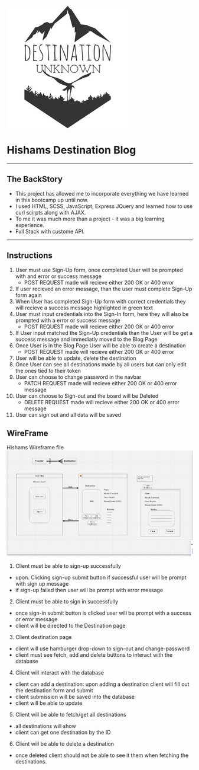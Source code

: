 [![Hisham Raihan](images/DLogo.jpeg)](https://hishamraihan.github.io/destination-browser-client/) 
# Hishams Destination Blog
---
## The BackStory
- This project has allowed me to incorporate everything we have learned in this bootcamp up until now.
- I used HTML, SCSS, JavaScript, Express JQuery and learned how to use curl scirpts along with AJAX.
- To me it was much more than a project - it was a big learning experience.
- Full Stack with custome API.
---
## Instructions
1. User must use Sign-Up form, once completed User will be prompted with and error or success message 
      - POST REQUEST made will recieve either 200 OK or 400 error 
2. If user recieved an error message, than the user must complete Sign-Up form again
3. When User has completed Sign-Up form with correct credentials they will recieve a success message highlighted in green text
4. User must input credentials into the Sign-In form, here they will also be prompted with a error or success message
      - POST REQUEST made will recieve either 200 OK or 400 error
5. If User input matched the Sign-Up credentials than the User will be get a success message and immediatly moved to the Blog Page
6. Once User is in the Blog Page User will be able to create a destination
      - POST REQUEST made will recieve either 200 OK or 400 error
7. User will be able to update, delete the destination 
8. Once User can see all destinations made by all users but can only edit the ones tied to their token
9. User can choose to change password in the navbar 
      - PATCH REQUEST made will recieve either 200 OK or 400 error message
10. User can choose to Sign-out and the board will be Deleted
      - DELETE REQUEST made will recieve either 200 OK or 400 error message
11. User can sign out and all data will be saved

## WireFrame
Hishams Wireframe file
![**Hishams project_2_wireframe**](images/Wireframe.jpeg)


 1. Client must be able to sign-up successfully
 - upon. Clicking sign-up  submit button if successful user will be prompt with sign up message
 - if sign-up failed then user will be prompt with error message

 2. Client must be able to sign in successfully
 - once sign-in submit button is clicked user will be prompt with a success or error message
 - client will be directed to the Destination page

 3. Client destination page
 - client will use hamburger drop-down to sign-out and change-password
 - client must see fetch, add and delete buttons to interact with the database

4. Client will interact with the database
 - client can add a destination: upon adding a destination client will fill out the destination form and submit
 - client submission will be saved into the database
- client will be able to update
 5. Client will be able to fetch/get all destinations
- all destinations will show
- client can get one destination by the ID

 6. Client will be able to delete a destination
 - once deleted client should not be able to see it them when fetching the destinations.